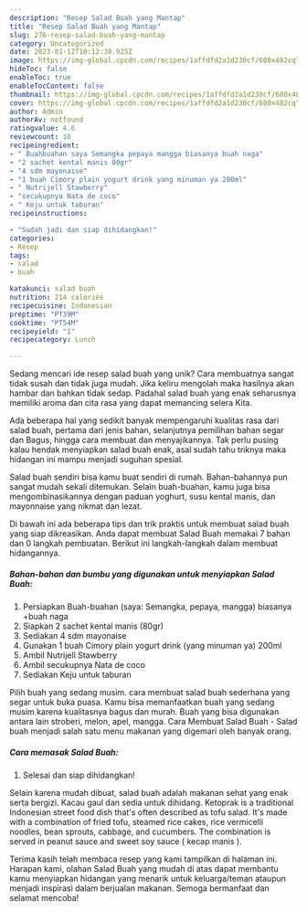 ```yaml
---
description: "Resep Salad Buah yang Mantap"
title: "Resep Salad Buah yang Mantap"
slug: 276-resep-salad-buah-yang-mantap
category: Uncategorized
date: 2023-01-12T10:12:38.925Z
image: https://img-global.cpcdn.com/recipes/1affdfd2a1d230cf/680x482cq70/salad-buah-foto-resep-utama.jpg
hideToc: false
enableToc: true
enableTocContent: false
thumbnail: https://img-global.cpcdn.com/recipes/1affdfd2a1d230cf/680x482cq70/salad-buah-foto-resep-utama.jpg
cover: https://img-global.cpcdn.com/recipes/1affdfd2a1d230cf/680x482cq70/salad-buah-foto-resep-utama.jpg
author: Admin
authorAv: notfound
ratingvalue: 4.6
reviewcount: 10
recipeingredient:
- " Buahbuahan saya Semangka pepaya mangga biasanya buah naga"
- "2 sachet kental manis 80gr"
- "4 sdm mayonaise"
- "1 buah Cimory plain yogurt drink yang minuman ya 200ml"
- " Nutrijell Stawberry"
- "secukupnya Nata de coco"
- " Keju untuk taburan"
recipeinstructions:

- "Sudah jadi dan siap dihidangkan!"
categories:
- Resep
tags:
- salad
- buah

katakunci: salad buah 
nutrition: 214 calories
recipecuisine: Indonesian
preptime: "PT39M"
cooktime: "PT54M"
recipeyield: "1"
recipecategory: Lunch

---
```





Sedang mencari ide resep salad buah yang unik? Cara membuatnya sangat tidak susah dan tidak juga mudah. Jika keliru mengolah maka hasilnya akan hambar dan bahkan tidak sedap. Padahal salad buah yang enak seharusnya memiliki aroma dan cita rasa yang dapat memancing selera Kita.





Ada beberapa hal yang sedikit banyak mempengaruhi kualitas rasa dari salad buah, pertama dari jenis bahan, selanjutnya pemilihan bahan segar dan Bagus, hingga cara membuat dan menyajikannya. Tak perlu pusing kalau hendak menyiapkan salad buah enak,      asal sudah tahu triknya maka hidangan ini mampu menjadi suguhan spesial.














Salad buah sendiri bisa kamu buat sendiri di rumah. Bahan-bahannya pun sangat mudah sekali ditemukan. Selain buah-buahan, kamu juga bisa mengombinasikannya dengan paduan yoghurt, susu kental manis, dan mayonnaise yang nikmat dan lezat.






Di bawah ini ada beberapa tips dan trik praktis untuk membuat salad buah yang siap dikreasikan. Anda dapat membuat Salad Buah memakai 7 bahan dan 0 langkah pembuatan. Berikut ini langkah-langkah dalam membuat hidangannya.

<!--inarticleads1-->

##### Bahan-bahan dan bumbu yang digunakan untuk menyiapkan Salad Buah:

1. Persiapkan  Buah-buahan (saya: Semangka, pepaya, mangga) biasanya +buah naga
1. Siapkan 2 sachet kental manis (80gr)
1. Sediakan 4 sdm mayonaise
1. Gunakan 1 buah Cimory plain yogurt drink (yang minuman ya) 200ml
1. Ambil  Nutrijell Stawberry
1. Ambil secukupnya Nata de coco
1. Sediakan  Keju untuk taburan


Pilih buah yang sedang musim. cara membuat salad buah sederhana yang segar untuk buka puasa. Kamu bisa memanfaatkan buah yang sedang musim karena kualitasnya bagus dan murah. Buah yang bisa digunakan antara lain stroberi, melon, apel, mangga. Cara Membuat Salad Buah - Salad buah menjadi salah satu menu makanan yang digemari oleh banyak orang. 

<!--inarticleads2-->

##### Cara memasak Salad Buah:


1. Selesai dan siap dihidangkan!

Selain karena mudah dibuat, salad buah adalah makanan sehat yang enak serta bergizi. Kacau gaul dan sedia untuk dihidang. Ketoprak is a traditional Indonesian street food dish that&#39;s often described as tofu salad. It&#39;s made with a combination of fried tofu, steamed rice cakes, rice vermicelli noodles, bean sprouts, cabbage, and cucumbers. The combination is served in peanut sauce and sweet soy sauce ( kecap manis ). 

Terima kasih telah membaca resep yang kami tampilkan di halaman ini. Harapan kami, olahan Salad Buah yang mudah di atas dapat membantu kamu menyiapkan hidangan yang menarik untuk keluarga/teman ataupun menjadi inspirasi dalam berjualan makanan. Semoga bermanfaat dan selamat mencoba!
